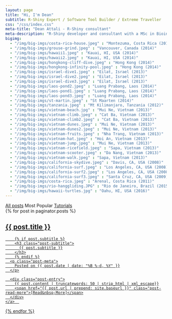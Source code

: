 ```yaml
---
layout: page
title: "Hi, I'm Dean"
subtitle: R-Shiny Expert / Software Tool Builder / Extreme Traveller
css: "/css/index.css"
meta-title: "Dean Attali - R-Shiny consultant"
meta-description: "R-Shiny developer and consultant with a MSc in Bioinformatics and a Bachelor of Computer Science. Previously a software engineer at Google, IBM, and Wish.com."
bigimg:
  - "/img/big-imgs/costa-rica-house.jpeg" : "Montezuma, Costa Rica (2011)"
  - "/img/big-imgs/grouse-grind.jpeg" : "Vancouver, Canada (2014)"
  - "/img/big-imgs/hawaii1.jpeg" : "Kauai, HI, USA (2014)"
  - "/img/big-imgs/hawaii2.jpeg" : "Kauai, HI, USA (2014)"
  - "/img/big-imgs/hongkong-cliff-dive.jpeg" : "Hong Kong (2014)"
  - "/img/big-imgs/hongkong-infinity-pool.jpeg" : "Hong Kong (2014)"
  - "/img/big-imgs/israel-dive1.jpeg" : "Eilat, Israel (2013)"
  - "/img/big-imgs/israel-dive2.jpeg" : "Eilat, Israel (2013)"
  - "/img/big-imgs/israel-dive3.jpeg" : "Eilat, Israel (2013)"
  - "/img/big-imgs/laos-pond2.jpeg" : "Luang Prabang, Laos (2014)"
  - "/img/big-imgs/laos-pond1.jpeg" : "Luang Prabang, Laos (2014)"
  - "/img/big-imgs/laos-pond3.jpeg" : "Luang Prabang, Laos (2014)"
  - "/img/big-imgs/st-martin.jpeg" : "St Maarten (2014)"
  - "/img/big-imgs/tanzania.jpeg" : "Mt Kilimanjaro, Tanzania (2012)"
  - "/img/big-imgs/vietnam-beach.jpg" : "Mui Ne, Vietnam (2013)"
  - "/img/big-imgs/vietnam-climb.jpeg" : "Cat Ba, Vietnam (2013)"
  - "/img/big-imgs/vietnam-climb2.jpeg" : "Cat Ba, Vietnam (2013)" 
  - "/img/big-imgs/vietnam-dunes.jpeg" : "Mui Ne, Vietnam (2013)"
  - "/img/big-imgs/vietnam-dunes2.jpeg" : "Mui Ne, Vietnam (2013)"
  - "/img/big-imgs/vietnam-fruits.jpeg" : "Nha Trang, Vietnam (2013)"
  - "/img/big-imgs/vietnam-hat.jpeg" : "Hoi An, Vietnam (2013)"
  - "/img/big-imgs/vietnam-jump.jpeg" : "Mui Ne, Vietnam (2013)"
  - "/img/big-imgs/vietnam-ricefield.jpeg" : "Sapa, Vietnam (2013)"
  - "/img/big-imgs/vietnam-scooter.jpeg" : "Da Nang, Vietnam (2013)"
  - "/img/big-imgs/vietnam-walk.jpeg" : "Sapa, Vietnam (2013)"
  - "/img/big-imgs/california-skydive.jpeg" : "Davis, CA, USA (2008)"
  - "/img/big-imgs/california-surf.jpeg" : "Los Angeles, CA, USA (2008)"
  - "/img/big-imgs/california-surf2.jpeg" : "Los Angeles, CA, USA (2008)" 
  - "/img/big-imgs/california-surf3.jpeg" : "Santa Cruz, CA, USA (2009)"
  - "/img/big-imgs/costa-rica.jpeg" : "Arenal, Costa Rica (2011)"
  - "/img/big-imgs/rio-hanggliding.JPG" : "Rio de Janeiro, Brazil (2015)"  
  - "/img/big-imgs/hawaii-turtles.jpg" : "Oahu, HI, USA (2016)"  
---
```


<div class="list-filters">
  <a href="/" class="list-filter">All posts</a>
  <span class="list-filter filter-selected">Most Popular</span>
  <a href="/tutorials" class="list-filter">Tutorials</a>
</div>

<div class="posts-list">
  {% for post in paginator.posts %}
  <article>
    <a class="post-preview" href="{{ post.url | prepend: site.baseurl }}">
	    <h2 class="post-title">{{ post.title }}</h2>
	
	    {% if post.subtitle %}
	    <h3 class="post-subtitle">
	      {{ post.subtitle }}
	    </h3>
	    {% endif %}
      <p class="post-meta">
        Posted on {{ post.date | date: "%B %-d, %Y" }}
      </p>

      <div class="post-entry">
        {{ post.content | truncatewords: 50 | strip_html | xml_escape}}
        <span href="{{ post.url | prepend: site.baseurl }}" class="post-read-more">[Read&nbsp;More]</span>
      </div>
    </a>  
   </article>
  {% endfor %}
</div>
